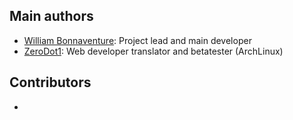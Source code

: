 Main authors
------------

- [William Bonnaventure](https://github.com/Aztorius): Project lead and main developer
- [ZeroDot1](http://basic1.moy.su/): Web developer translator and betatester (ArchLinux)

Contributors
------------
- 
